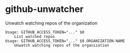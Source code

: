 # github-unwatcher

Unwatch watching repos of the organization

```
Usage: GITHUB_ACCESS_TOKEN="..." $0
    List watched repos
Usage: GITHUB_ACCESS_TOKEN="..." $0 ORGANIZATION-NAME
    Unwatch watching repos of the organization
```
